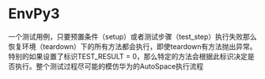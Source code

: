# EnvPy3
一个测试用例，只要预置条件（setup）或者测试步骤（test_step）执行失败那么恢复环境（teardown）下的所有方法都会执行，即使teardown有方法抛出异常。特别的如果设置了标识TEST_RESULT = 0，那么特定的方法会根据此标识决定是否执行。整个测试过程尽可能的模仿华为的AutoSpace执行流程
